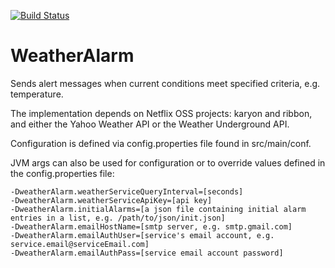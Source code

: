 [![Build Status](https://travis-ci.org/jscattergood/WeatherAlarm.svg?branch=master)](https://travis-ci.org/jscattergood/WeatherAlarm)

WeatherAlarm
============

Sends alert messages when current conditions meet specified criteria, e.g. temperature.

The implementation depends on Netflix OSS projects: karyon and ribbon, and either the Yahoo Weather API or
the Weather Underground API.

Configuration is defined via config.properties file found in src/main/conf.

JVM args can also be used for configuration or to override values defined in the config.properties file:

```
-DweatherAlarm.weatherServiceQueryInterval=[seconds]
-DweatherAlarm.weatherServiceApiKey=[api key]
-DweatherAlarm.initialAlarms=[a json file containing initial alarm entries in a list, e.g. /path/to/json/init.json]
-DweatherAlarm.emailHostName=[smtp server, e.g. smtp.gmail.com]
-DweatherAlarm.emailAuthUser=[service's email account, e.g. service.email@serviceEmail.com]
-DweatherAlarm.emailAuthPass=[service email account password]
```

